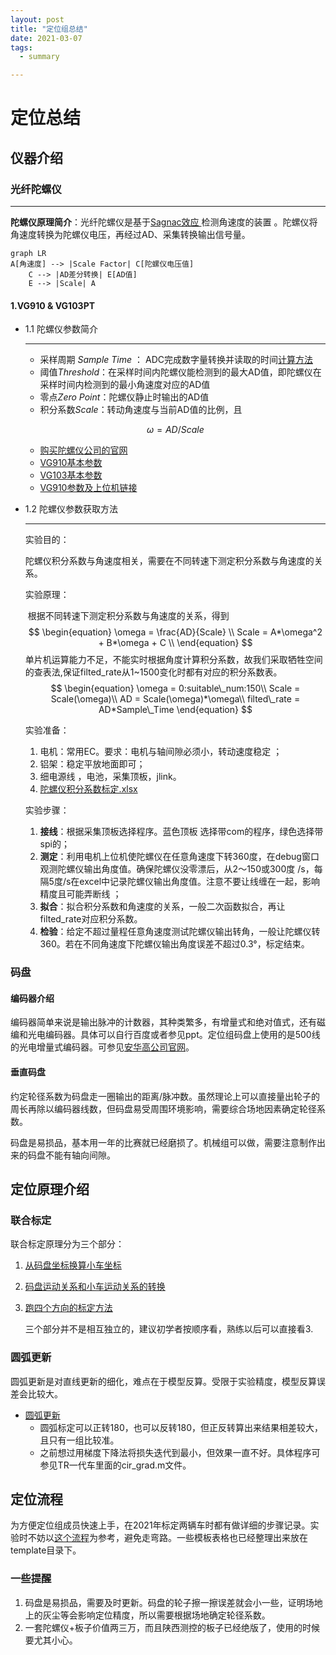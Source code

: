 ```yaml
---
layout: post
title: "定位组总结"
date: 2021-03-07
tags:
  - summary

---
```


# 定位总结 

## 仪器介绍

### 光纤陀螺仪 

---

**陀螺仪原理简介**：光纤陀螺仪是基于[Sagnac效应 ](https://baike.baidu.com/item/Sagnac%E6%95%88%E5%BA%94/10679850?fr=aladdin)检测角速度的装置 。陀螺仪将角速度转换为陀螺仪电压，再经过AD、采集转换输出信号量。

```mermaid
graph LR
A[角速度] --> |Scale Factor| C[陀螺仪电压值]
    C --> |AD差分转换| E[AD值]
    E --> |Scale| A
```

#### 1.VG910 & VG103PT

* 1.1 陀螺仪参数简介

  ---

  * 采样周期 *Sample  Time* ： ADC完成数字量转换并读取的时间[计算方法 ](https://blog.csdn.net/black0591/article/details/103187450)
  * 阈值*Threshold*：在采样时间内陀螺仪能检测到的最大AD值，即陀螺仪在采样时间内检测到的最小角速度对应的AD值
  * 零点*Zero Point*：陀螺仪静止时输出的AD值
  * 积分系数*Scale*：转动角速度与当前AD值的比例，且

  $$
  \begin{equation} \omega=AD/Scale  \end{equation}
  $$

  * [购买陀螺仪公司的官网](http://www.tuoluoyi.com/)
  * [VG910基本参数](http://www.tuoluoyi.com/show.asp?id=121)
  * [VG103基本参数](http://www.tuoluoyi.com/show.asp?id=123)
  * [VG910参数及上位机链接](https://fizoptika.com/fiber-optic-gyro-documents/)



* 1.2 陀螺仪参数获取方法

  ---

  实验目的：

  ​	陀螺仪积分系数与角速度相关，需要在不同转速下测定积分系数与角速度的关系。

  

  实验原理：

  ​	根据不同转速下测定积分系数与角速度的关系，得到
  $$
  \begin{equation}
  \omega = \frac{AD}{Scale} \\
  Scale = A*\omega^2 + B*\omega + C \\
  \end{equation}
  $$
  ​	单片机运算能力不足，不能实时根据角度计算积分系数，故我们采取牺牲空间的查表法,保证filted_rate从1~1500变化时都有对应的积分系数表。
  $$
  \begin{equation}
  \omega = 0:suitable\_num:150\\
  Scale = Scale(\omega)\\
  AD = Scale(\omega)*\omega\\
  filted\_rate = AD*Sample\_Time
  \end{equation}
  $$
  

  实验准备： 

  1. 电机：常用EC。要求：电机与轴间隙必须小，转动速度稳定 ；
  2. 铝架：稳定平放地面即可；
  3. 细电源线 ，电池，采集顶板，jlink。 
  4. [陀螺仪积分系数标定.xlsx](../assets/template/陀螺仪积分系数标定.xlsx)

  

  实验步骤：

  1. **接线**：根据采集顶板选择程序。蓝色顶板 选择带com的程序，绿色选择带spi的；
  2. **测定**：利用电机上位机使陀螺仪在任意角速度下转360度，在debug窗口观测陀螺仪输出角度值。确保陀螺仪没零漂后，从2～150或300度 /s，每隔5度/s在excel中记录陀螺仪输出角度值。注意不要让线缠在一起，影响精度且可能弄断线 ；
  3. **拟合**：拟合积分系数和角速度的关系，一般二次函数拟合，再让 filted_rate对应积分系数。
  4. **检验**：给定不超过量程任意角速度测试陀螺仪输出转角，一般让陀螺仪转360。若在不同角速度下陀螺仪输出角度误差不超过0.3°，标定结束。



### 码盘

#### 编码器介绍

​	编码器简单来说是输出脉冲的计数器，其种类繁多，有增量式和绝对值式，还有磁编和光电编码器。具体可以自行百度或者参见ppt。定位组码盘上使用的是500线的光电增量式编码器。可参见[安华高公司官网](https://www.broadcom.cn/)。

#### 垂直码盘

​	约定轮径系数为码盘走一圈输出的距离/脉冲数。虽然理论上可以直接量出轮子的周长再除以编码器线数，但码盘易受周围环境影响，需要综合场地因素确定轮径系数。

​	码盘是易损品，基本用一年的比赛就已经磨损了。机械组可以做，需要注意制作出来的码盘不能有轴向间隙。



## 定位原理介绍

### 联合标定

联合标定原理分为三个部分：

1. [从码盘坐标换算小车坐标](../assets/pdf/代码模型.pdf)

2. [码盘运动关系和小车运动关系的转换](../assets/pdf/直线解算及模型反算.pdf)

3. [跑四个方向的标定方法](../assets/pdf/联合标定原理.pdf)

   三个部分并不是相互独立的，建议初学者按顺序看，熟练以后可以直接看3.

### 圆弧更新

​	圆弧更新是对直线更新的细化，难点在于模型反算。受限于实验精度，模型反算误差会比较大。

* [圆弧更新](../assets/pdf/圆弧解算及模型反算.pdf)
  * 圆弧标定可以正转180，也可以反转180，但正反转算出来结果相差较大，且只有一组比较准。
  * 之前想过用梯度下降法将损失迭代到最小，但效果一直不好。具体程序可参见TR一代车里面的cir_grad.m文件。



## 定位流程

​	为方便定位组成员快速上手，在2021年标定两辆车时都有做详细的步骤记录。实验时不妨以[这个流程](../web/assets/code/2021TR/process.md)为参考，避免走弯路。一些模板表格也已经整理出来放在template目录下。

### 一些提醒

1. 码盘是易损品，需要及时更新。码盘的轮子擦一擦误差就会小一些，证明场地上的灰尘等会影响定位精度，所以需要根据场地确定轮径系数。
2. 一套陀螺仪+板子价值两三万，而且陕西测控的板子已经绝版了，使用的时候要尤其小心。






